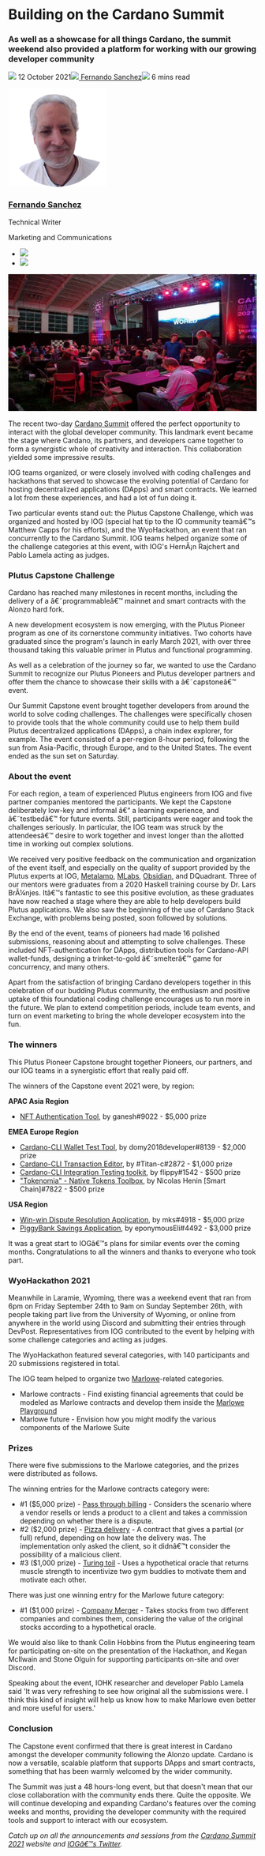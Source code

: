 # Building on the Cardano Summit
### **As well as a showcase for all things Cardano, the summit weekend also provided a platform for working with our growing developer community**
![](img/2021-10-12-building-on-the-cardano-summit.002.png) 12 October 2021![](img/2021-10-12-building-on-the-cardano-summit.002.png)[ Fernando Sanchez](/en/blog/authors/fernando-sanchez/page-1/)![](img/2021-10-12-building-on-the-cardano-summit.003.png) 6 mins read

![Fernando Sanchez](img/2021-10-12-building-on-the-cardano-summit.004.png)[](/en/blog/authors/fernando-sanchez/page-1/)
### [**Fernando Sanchez**](/en/blog/authors/fernando-sanchez/page-1/)
Technical Writer

Marketing and Communications

- ![](img/2021-10-12-building-on-the-cardano-summit.005.png)[](mailto:fernando.sanchez@iohk.io "Email")
- ![](img/2021-10-12-building-on-the-cardano-summit.006.png)[](https://www.linkedin.com/in/linkedinsanchezf/ "LinkedIn")

![Building on the Cardano Summit](img/2021-10-12-building-on-the-cardano-summit.007.jpeg)

The recent two-day [Cardano Summit](https://summit.cardano.org/) offered the perfect opportunity to interact with the global developer community. This landmark event became the stage where Cardano, its partners, and developers came together to form a synergistic whole of creativity and interaction. This collaboration yielded some impressive results. 

IOG teams organized, or were closely involved with coding challenges and hackathons that served to showcase the evolving potential of Cardano for hosting decentralized applications (DApps) and smart contracts. We learned a lot from these experiences, and had a lot of fun doing it.

Two particular events stand out: the Plutus Capstone Challenge, which was organized and hosted by IOG (special hat tip to the IO community teamâ€™s Matthew Capps for his efforts), and the WyoHackathon, an event that ran concurrently to the Cardano Summit. IOG teams helped organize some of the challenge categories at this event, with IOG's HernÃ¡n Rajchert and Pablo Lamela acting as judges.
### **Plutus Capstone Challenge**
Cardano has reached many milestones in recent months, including the delivery of a â€˜programmableâ€™ mainnet and smart contracts with the Alonzo hard fork.

A new development ecosystem is now emerging, with the Plutus Pioneer program as one of its cornerstone community initiatives. Two cohorts have graduated since the program's launch in early March 2021, with over three thousand taking this valuable primer in Plutus and functional programming.

As well as a celebration of the journey so far, we wanted to use the Cardano Summit to recognize our Plutus Pioneers and Plutus developer partners and offer them the chance to showcase their skills with a â€˜capstoneâ€™ event.

Our Summit Capstone event brought together developers from around the world to solve coding challenges. The challenges were specifically chosen to provide tools that the whole community could use to help them build Plutus decentralized applications (DApps), a chain index explorer, for example. The event consisted of a per-region 8-hour period, following the sun from Asia-Pacific, through Europe, and to the United States. The event ended as the sun set on Saturday.
### **About the event**
For each region, a team of experienced Plutus engineers from IOG and five partner companies mentored the participants. We kept the Capstone deliberately low-key and informal â€“ a learning experience, and â€˜testbedâ€™ for future events. Still, participants were eager and took the challenges seriously. In particular, the IOG team was struck by the attendeesâ€™ desire to work together and invest longer than the allotted time in working out complex solutions.

We received very positive feedback on the communication and organization of the event itself, and especially on the quality of support provided by the Plutus experts at IOG, [Metalamp](https://en.metalamp.io/), [MLabs](https://mlabs.city/), [Obsidian](https://www.obsidians.io/), and DQuadrant. Three of our mentors were graduates from a 2020 Haskell training course by Dr. Lars BrÃ¼njes. Itâ€™s fantastic to see this positive evolution, as these graduates have now reached a stage where they are able to help developers build Plutus applications. We also saw the beginning of the use of Cardano Stack Exchange, with problems being posted, soon followed by solutions.

By the end of the event, teams of pioneers had made 16 polished submissions, reasoning about and attempting to solve challenges. These included NFT-authentication for DApps, distribution tools for Cardano-API wallet-funds, designing a trinket-to-gold â€˜smelterâ€™ game for concurrency, and many others.

Apart from the satisfaction of bringing Cardano developers together in this celebration of our budding Plutus community, the enthusiasm and positive uptake of this foundational coding challenge encourages us to run more in the future. We plan to extend competition periods, include team events, and turn on event marketing to bring the whole developer ecosystem into the fun.
### **The winners**
This Plutus Pioneer Capstone brought together Pioneers, our partners, and our IOG teams in a synergistic effort that really paid off. 

The winners of the Capstone event 2021 were, by region:

**APAC Asia Region**

- [NFT Authentication Tool](https://github.com/ganeshnithyanandam/OAuth-NFT), by ganesh#9022 - $5,000 prize

**EMEA Europe Region**

- [Cardano-CLI Wallet Test Tool](https://github.com/domy2018developer/ppc-emea), by domy2018developer#8139 - $2,000 prize
- [Cardano-CLI Transaction Editor](https://github.com/Titan-C/cardano.el), by #Titan-c#2872 - $1,000 prize
- [Cardano-CLI Integration Testing toolkit](https://github.com/zwilling/plutus-integration-testing-toolkit), by flippy#1542 - $500 prize
- ["Tokenomia" - Native Tokens Toolbox](https://github.com/smart-chain-fr/tokenomia), by Nicolas Henin [Smart Chain]#7822 - $500 prize

**USA Region**

- [Win-win Dispute Resolution Application](https://github.com/Loxe-Inc/mediation-contract), by mks#4918 - $5,000 prize
- [PiggyBank Savings Application](https://github.com/eselkin/param-pb-pab), by eponymousEli#4492 - $3,000 prize

It was a great start to IOGâ€™s plans for similar events over the coming months. Congratulations to all the winners and thanks to everyone who took part.
### **WyoHackathon 2021**
Meanwhile in Laramie, Wyoming, there was a weekend event that ran from 6pm on Friday September 24th to 9am on Sunday September 26th, with people taking part live from the University of Wyoming, or online from anywhere in the world using Discord and submitting their entries through DevPost. Representatives from IOG contributed to the event by helping with some challenge categories and acting as judges. 

The WyoHackathon featured several categories, with 140 participants and 20 submissions registered in total.

The IOG team helped to organize two [Marlowe](https://docs.cardano.org/marlowe/learn-about-marlowe)-related categories. 

- Marlowe contracts - Find existing financial agreements that could be modeled as Marlowe contracts and develop them inside the [Marlowe Playground](https://alpha.marlowe.iohkdev.io/#/)
- Marlowe future - Envision how you might modify the various components of the Marlowe Suite
### **Prizes**
There were five submissions to the Marlowe categories, and the prizes were distributed as follows.

The winning entries for the Marlowe contracts category were:

- #1 ($5,000 prize) - [Pass through billing](https://devpost.com/software/marlowe-contract-pass-through-billing) - Considers the scenario where a vendor resells or lends a product to a client and takes a commission depending on whether there is a dispute.
- #2 ($2,000 prize) - [Pizza delivery](https://devpost.com/software/marlowe-pizza-delivery-accountability-contract) - A contract that gives a partial (or full) refund, depending on how late the delivery was. The implementation only asked the client, so it didnâ€™t consider the possibility of a malicious client.
- #3 ($1,000 prize) - [Turing toil](https://devpost.com/software/proof-of-workout) - Uses a hypothetical oracle that returns muscle strength to incentivize two gym buddies to motivate them and motivate each other.

There was just one winning entry for the Marlowe future category:

- #1 ($1,000 prize) - [Company Merger](https://devpost.com/software/marlowe-company-merger) - Takes stocks from two different companies and combines them, considering the value of the original stocks according to a hypothetical oracle.

We would also like to thank Colin Hobbins from the Plutus engineering team for participating on-site on the presentation of the Hackathon, and Kegan McIlwain and Stone Olguin for supporting participants on-site and over Discord.

Speaking about the event, IOHK researcher and developer Pablo Lamela said 'It was very refreshing to see how original all the submissions were. I think this kind of insight will help us know how to make Marlowe even better and more useful for users.'
### **Conclusion**
The Capstone event confirmed that there is great interest in Cardano amongst the developer community following the Alonzo update. Cardano is now a versatile, scalable platform that supports DApps and smart contracts, something that has been warmly welcomed by the wider community.

The Summit was just a 48 hours-long event, but that doesn't mean that our close collaboration with the community ends there. Quite the opposite. We will continue developing and expanding Cardano's features over the coming weeks and months, providing the developer community with the required tools and support to interact with our ecosystem.

*Catch up on all the announcements and sessions from the [Cardano Summit 2021](https://summit.cardano.org/) website and [IOGâ€™s Twitter](https://twitter.com/InputOutputHK).*
